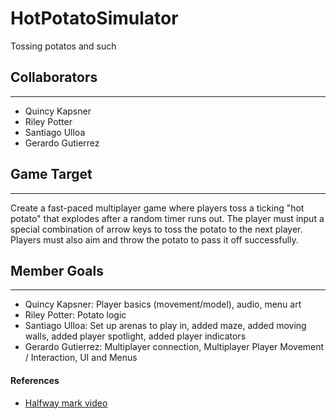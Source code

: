 # HotPotatoSimulator
Tossing potatos and such 

## Collaborators
---
- Quincy Kapsner
- Riley Potter
- Santiago Ulloa
- Gerardo Gutierrez

## Game Target
---
Create a fast-paced multiplayer game where players toss a ticking "hot potato" that explodes after a random timer runs out. The player must input a special combination of arrow keys to toss the potato to the next player. Players must also aim and throw the potato to pass it off successfully. 

## Member Goals
---
- Quincy Kapsner: Player basics (movement/model), audio, menu art
- Riley Potter: Potato logic
- Santiago Ulloa: Set up arenas to play in, added maze, added moving walls, added player spotlight, added player indicators
- Gerardo Gutierrez: Multiplayer connection, Multiplayer Player Movement / Interaction, UI and Menus

#### References
- [Halfway mark video](https://drive.google.com/file/d/1guEiGDeog5mkrC7EijifsxkhmsjNfJVU/view)
